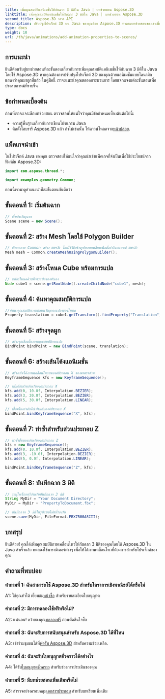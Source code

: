 ```yaml
---
title: เพิ่มคุณสมบัติแอนิเมชั่นให้กับฉาก 3 มิติใน Java | บทช่วยสอน Aspose.3D
linktitle: เพิ่มคุณสมบัติแอนิเมชั่นให้กับฉาก 3 มิติใน Java | บทช่วยสอน Aspose.3D
second_title: Aspose.3D จาวา API
description: ปรับปรุงโปรเจ็กต์ 3D บน Java ของคุณด้วย Aspose.3D ทำตามบทช่วยสอนของเราเพื่อเพิ่มคุณสมบัติแอนิเมชั่นได้อย่างราบรื่น
type: docs
weight: 10
url: /th/java/animations/add-animation-properties-to-scenes/
---
```

## การแนะนำ

ยินดีต้อนรับสู่บทช่วยสอนทีละขั้นตอนเกี่ยวกับการเพิ่มคุณสมบัติแอนิเมชั่นให้กับฉาก 3 มิติใน Java โดยใช้ Aspose.3D หากคุณต้องการปรับปรุงโปรเจ็กต์ 3D ของคุณด้วยแอนิเมชั่นแบบไดนามิก แสดงว่าคุณมาถูกที่แล้ว ในคู่มือนี้ เราจะแนะนำคุณตลอดกระบวนการ โดยแจกแจงแต่ละขั้นตอนเพื่อประสบการณ์ที่ราบรื่น

## ข้อกำหนดเบื้องต้น

ก่อนที่เราจะเจาะลึกบทช่วยสอน ตรวจสอบให้แน่ใจว่าคุณมีข้อกำหนดเบื้องต้นต่อไปนี้:

- ความรู้พื้นฐานเกี่ยวกับการเขียนโปรแกรม Java
-  ติดตั้งไลบรารี Aspose.3D แล้ว ถ้าไม่เช่นนั้น ให้ดาวน์โหลดจาก[หน้าปล่อย](https://releases.aspose.com/3d/java/).

## แพ็คเกจนำเข้า

ในโปรเจ็กต์ Java ของคุณ ตรวจสอบให้แน่ใจว่าคุณนำเข้าแพ็คเกจที่จำเป็นเพื่อใช้ประโยชน์จากฟังก์ชัน Aspose.3D:

```java
import com.aspose.threed.*;

import examples.geometry.Common;
```

ตอนนี้เรามาดูคำแนะนำทีละขั้นตอนกันดีกว่า

## ขั้นตอนที่ 1: เริ่มต้นฉาก

```java
// เริ่มต้นวัตถุฉาก
Scene scene = new Scene();
```

## ขั้นตอนที่ 2: สร้าง Mesh โดยใช้ Polygon Builder

```java
// เรียกคลาส Common สร้าง mesh โดยใช้วิธีสร้างรูปหลายเหลี่ยมเพื่อตั้งค่าอินสแตนซ์ mesh
Mesh mesh = Common.createMeshUsingPolygonBuilder();
```

## ขั้นตอนที่ 3: สร้างโหนด Cube พร้อมการแปล

```java
// แต่ละโหนดคิวบ์มีการแปลของตัวเอง
Node cube1 = scene.getRootNode().createChildNode("cube1", mesh);
```

## ขั้นตอนที่ 4: ค้นหาคุณสมบัติการแปล

```java
//ค้นหาคุณสมบัติการแปลบนวัตถุการแปลงของโหนด
Property translation = cube1.getTransform().findProperty("Translation");
```

## ขั้นตอนที่ 5: สร้างจุดผูก

```java
// สร้างจุดเชื่อมโยงตามคุณสมบัติการแปล
BindPoint bindPoint = new BindPoint(scene, translation);
```

## ขั้นตอนที่ 6: สร้างเส้นโค้งแอนิเมชั่น

```java
// สร้างเส้นโค้งภาพเคลื่อนไหวบนองค์ประกอบ X ของมาตราส่วน
KeyframeSequence kfs = new KeyframeSequence();

// เพิ่มคีย์เฟรมสำหรับองค์ประกอบ X
kfs.add(0, 10.0f, Interpolation.BEZIER);
kfs.add(3, 20.0f, Interpolation.BEZIER);
kfs.add(5, 30.0f, Interpolation.LINEAR);

// เชื่อมโยงลำดับคีย์เฟรมกับองค์ประกอบ X
bindPoint.bindKeyframeSequence("X", kfs);
```

## ขั้นตอนที่ 7: ทำซ้ำสำหรับส่วนประกอบ Z

```java
// ทำซ้ำขั้นตอนสำหรับองค์ประกอบ Z
kfs = new KeyframeSequence();
kfs.add(0, 10.0f, Interpolation.BEZIER);
kfs.add(3, -10.0f, Interpolation.BEZIER);
kfs.add(5, 0.0f, Interpolation.LINEAR);

bindPoint.bindKeyframeSequence("Z", kfs);
```

## ขั้นตอนที่ 8: บันทึกฉาก 3 มิติ

```java
// ระบุไดเร็กทอรีสำหรับบันทึกฉาก 3 มิติ
String MyDir = "Your Document Directory";
MyDir = MyDir + "PropertyToDocument.fbx";

// บันทึกฉาก 3 มิติในรูปแบบไฟล์ที่รองรับ
scene.save(MyDir, FileFormat.FBX7500ASCII);
```

## บทสรุป

ยินดีด้วย! คุณได้เพิ่มคุณสมบัติภาพเคลื่อนไหวให้กับฉาก 3 มิติของคุณโดยใช้ Aspose.3D ใน Java สำเร็จแล้ว ทดลองใช้พารามิเตอร์ต่างๆ เพื่อให้ได้ภาพเคลื่อนไหวที่ต้องการสำหรับโปรเจ็กต์ของคุณ

## คำถามที่พบบ่อย

### คำถามที่ 1: ฉันสามารถใช้ Aspose.3D สำหรับโครงการเชิงพาณิชย์ได้หรือไม่

 A1: ใช่คุณทำได้ เยี่ยมชม[หน้าซื้อ](https://purchase.aspose.com/buy) สำหรับรายละเอียดใบอนุญาต

### คำถามที่ 2: มีการทดลองใช้ฟรีหรือไม่?

 A2: แน่นอน! คว้าของคุณ[ทดลองฟรี](https://releases.aspose.com/) ก่อนตัดสินใจซื้อ

### คำถามที่ 3: ฉันจะรับการสนับสนุนสำหรับ Aspose.3D ได้ที่ไหน

A3: เข้าร่วมชุมชนได้ที่[ฟอรั่ม Aspose.3D](https://forum.aspose.com/c/3d/18) สำหรับความช่วยเหลือ.

### คำถามที่ 4: ฉันจะรับใบอนุญาตชั่วคราวได้อย่างไร

 A4: ได้รับ[ใบอนุญาตชั่วคราว](https://purchase.aspose.com/temporary-license/) สำหรับช่วงการประเมินของคุณ

### คำถามที่ 5: มีบทช่วยสอนเพิ่มเติมหรือไม่

 A5: สำรวจอย่างครอบคลุม[เอกสารประกอบ](https://reference.aspose.com/3d/java/) สำหรับบทเรียนเพิ่มเติม